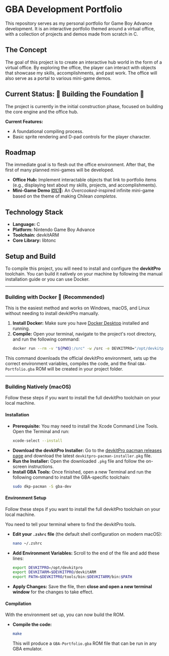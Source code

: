 # GBA Development Portfolio

This repository serves as my personal portfolio for Game Boy Advance development. It is an interactive portfolio themed around a virtual office, with a collection of projects and demos made from scratch in C.

## The Concept

The goal of this project is to create an interactive hub world in the form of a virtual office. By exploring the office, the player can interact with objects that showcase my skills, accomplishments, and past work. The office will also serve as a portal to various mini-game demos.

## Current Status: :construction: Building the Foundation :construction:

The project is currently in the initial construction phase, focused on building the core engine and the office hub.

**Current Features:**
* A foundational compiling process.
* Basic sprite rendering and D-pad controls for the player character.

## Roadmap

The immediate goal is to flesh out the office environment. After that, the first of many planned mini-games will be developed.

* **Office Hub:** Implement interactable objects that link to portfolio items (e.g., displaying text about my skills, projects, and accomplishments).
* **Mini-Game Demo :chile::hotdog::** An *Overcooked*-inspired infinite mini-game based on the theme of making Chilean *completos*.

## Technology Stack

* **Language:** C
* **Platform:** Nintendo Game Boy Advance
* **Toolchain:** devkitARM
* **Core Library:** libtonc

## Setup and Build

To compile this project, you will need to install and configure the **devkitPro** toolchain.
You can build it natively on your machine by following the manual installation guide or you can use Docker.

***

### Building with Docker :whale: (Recommended)

This is the easiest method and works on Windows, macOS, and Linux without needing to install devkitPro manually.

1.  **Install Docker:** Make sure you have [Docker Desktop](https://www.docker.com/products/docker-desktop/) installed and running.
2.  **Compile:** Open your terminal, navigate to the project's root directory, and run the following command:
    ```bash
    docker run --rm -v "${PWD}:/src" -w /src -e DEVKITPRO="/opt/devkitpro" devkitpro/devkitarm:latest /bin/bash -c 'export PATH="$DEVKITPRO/tools/bin:$DEVKITPRO/devkitARM/bin:$PATH" && make'
    ```
This command downloads the official devkitPro environment, sets up the correct environment variables, compiles the code, and the final `GBA-Portfolio.gba` ROM will be created in your project folder.

***

### Building Natively (macOS)

Follow these steps if you want to install the full devkitPro toolchain on your local machine.

#### Installation

* **Prerequisite:** You may need to install the Xcode Command Line Tools. Open the Terminal and run:
    ```bash
    xcode-select --install
    ```
* **Download the devkitPro Installer:** Go to the [devkitPro pacman releases page](https://github.com/devkitPro/pacman/releases) and download the latest `devkitpro-pacman-installer.pkg` file.
* **Run the Installer:** Open the downloaded `.pkg` file and follow the on-screen instructions.
* **Install GBA Tools:** Once finished, open a new Terminal and run the following command to install the GBA-specific toolchain:
    ```bash
    sudo dkp-pacman -S gba-dev
    ```

#### Environment Setup

Follow these steps if you want to install the full devkitPro toolchain on your local machine.

You need to tell your terminal where to find the devkitPro tools.

* **Edit your `.zshrc` file** (the default shell configuration on modern macOS):
    ```bash
    nano ~/.zshrc
    ```
* **Add Environment Variables:** Scroll to the end of the file and add these lines:
    ```bash
    export DEVKITPRO=/opt/devkitpro
    export DEVKITARM=$DEVKITPRO/devkitARM
    export PATH=$DEVKITPRO/tools/bin:$DEVKITARM/bin:$PATH
    ```
* **Apply Changes:** Save the file, then **close and open a new terminal window** for the changes to take effect.

#### Compilation

With the environment set up, you can now build the ROM.

* **Compile the code:**
    ```bash
    make
    ```
    This will produce a `GBA-Portfolio.gba` ROM file that can be run in any GBA emulator.